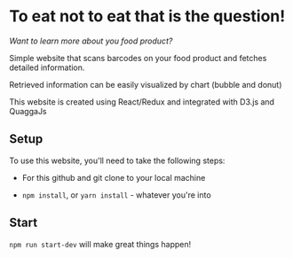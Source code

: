 # To eat not to eat that is the question!

*Want to learn more about you food product?*

 Simple website that scans barcodes on your food product and fetches detailed information.

 Retrieved information can be easily visualized by chart (bubble and donut)

 This website is created using React/Redux and integrated with D3.js and QuaggaJs

## Setup

To use this website, you'll need to take the following steps:

* For this github and git clone to your local machine

* `npm install`, or `yarn install` - whatever you're into

## Start

`npm run start-dev` will make great things happen!